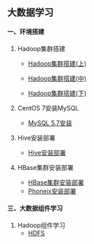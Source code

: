 ## 大数据学习
#### 一、环境搭建

1. Hadoop集群搭建

   - [Hadoop集群搭建(上)](https://www.zhouwenfang.com/archives/hadoop1)

   - [Hadoop集群搭建(中)](https://www.zhouwenfang.com/archives/hadoop2)

   - [Hadoop集群搭建(下)](https://www.zhouwenfang.com/archives/hadoop3)

2. CentOS 7安装MySQL

   - [MySQL 5.7安装](https://www.zhouwenfang.com/archives/mysql1)

3. Hive安装部署

   - [Hive安装部署](https://www.zhouwenfang.com/archives/hive5)

4. HBase集群安装部署

   - [HBase集群安装部署](https://www.zhouwenfang.com/archives/hbase)
   - [Phoneix安装部署](https://www.zhouwenfang.com/archives/phoenix )
   
    

#### 三、大数据组件学习

1. Hadoop组件学习
   - [HDFS](https://www.zhouwenfang.com/archives/phoenix )